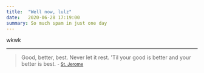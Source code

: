 ```yaml
---
title:  "Well now, lulz"
date:   2020-06-28 17:19:00
summary: So much spam in just one day
---
```


wkwk

---
> Good, better, best. Never let it rest. 'Til your good is better and your better is best.
> <small>- [St. Jerome](https://www.brainyquote.com/quotes/st_jerome_389605)</small>